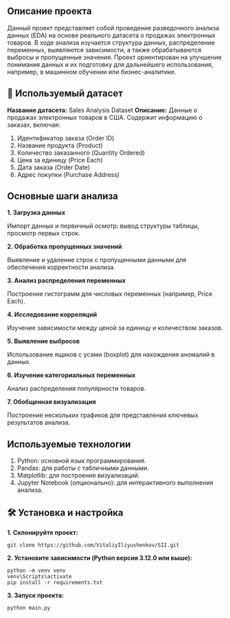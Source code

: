 ## Описание проекта
Данный проект представляет собой проведение разведочного анализа данных (EDA) на основе реального датасета о продажах электронных товаров. В ходе анализа изучается структура данных, распределение переменных, выявляются зависимости, а также обрабатываются выбросы и пропущенные значения. Проект ориентирован на улучшение понимания данных и их подготовку для дальнейшего использования, например, в машинном обучении или бизнес-аналитике.

## 🚀 Используемый датасет
**Название датасета:** Sales Analysis Dataset
**Описание:** Данные о продажах электронных товаров в США. Содержит информацию о заказах, включая:

1. Идентификатор заказа (Order ID)
2. Название продукта (Product)
3. Количество заказанного (Quantity Ordered)
4. Цена за единицу (Price Each)
5. Дата заказа (Order Date)
6. Адрес покупки (Purchase Address)

## Основные шаги анализа
**1. Загрузка данных**

Импорт данных и первичный осмотр: вывод структуры таблицы, просмотр первых строк.

**2. Обработка пропущенных значений**

Выявление и удаление строк с пропущенными данными для обеспечения корректности анализа.

**3. Анализ распределения переменных**

Построение гистограмм для числовых переменных (например, Price Each).

**4. Исследование корреляций**

Изучение зависимости между ценой за единицу и количеством заказов.

**5. Выявление выбросов**

Использование ящиков с усами (boxplot) для нахождения аномалий в данных.

**6. Изучение категориальных переменных**

Анализ распределения популярности товаров.

**7. Обобщенная визуализация**

Построение нескольких графиков для представления ключевых результатов анализа.

## Используемые технологии
1. Python: основной язык программирования.
2. Pandas: для работы с табличными данными.
3. Matplotlib: для построения визуализаций.
4. Jupyter Notebook (опционально): для интерактивного выполнения анализа.

## 🛠️ Установка и настройка
**1. Склонируйте проект:**

    git clone https://github.com/VitaliyIliyushenkov/SII.git

**2. Установите зависимости (Python версия 3.12.0 или выше):**

    python -m venv venv
    venv\Scripts\activate   
    pip install -r requirements.txt

**3. Запуск проекта:**

    python main.py
